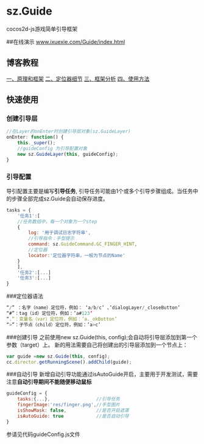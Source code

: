 sz.Guide
========

cocos2d-js游戏简单引导框架

##在线演示
www.ixuexie.com/Guide/index.html

## 博客教程

[一、原理和框架](http://blog.csdn.net/6346289/article/details/44001005)
[二、定位器细节](http://blog.csdn.net/6346289/article/details/44150147)
[三、框架分析](http://blog.csdn.net/6346289/article/details/44586595)
[四、使用方法](http://blog.csdn.net/6346289/article/details/44745771)

## 快速使用

### 创建引导层
```javascript
//在Layer的onEnter时创建引导层对象(sz.GuideLayer)
onEnter: function() {
    this._super();
    //guideConfig 为引导配置对象
    new sz.GuideLayer(this, guideConfig);
}
```
### 引导配置

导引配置主要是编写**引导任务**, 引导任务可能由1个或多个引导步骤组成。当任务中的步骤全部完成sz.Guide会自动保存进度。
```javascript
tasks = {
	'任务1':[
	//任务数组中，每一个对象为一个step
	{
		log: '用于调试日志字符串',
		//引导指令：手型提示
		command: sz.GuideCommand.GC_FINGER_HINT,
		//定位器
		locator:'定位器字符串，一般为节点的Name'
	}
	],
	'任务2':[...]
	'任务3':[...]
}
```

###定位器语法
```javascript
“/” ：名字（name）定位符，例如： ‘a/b/c’ 、’dialogLayer/_closeButton’
“#”：tag（id）定位符，例如：’a#123’
“.”：变量名（var）定位符，例如：’a._okButton’
“>”：子节点（child）定位符，例如：’a>c’
```

###创建引导
之前使用new sz.Guide(this, config);会自动将引导层添加到第一个参数（target）上。
新的用法需要自己将创建出的引导层添加到一个节点上：
```javascript
var guide =new sz.Guide(this, config);
cc.director.getRunningScene().addChild(guide);
```

###自动引导
新增自动引导功能通过isAutoGuide开启，主要用于开发测试，需要注意**自动引导期间不能随便移动鼠标**
```javascript
guideConfig = {
    tasks:{...},                 //引导任务
    fingerImage:'res/finger.png',//手型图片
    isShowMask: false,           //是否开启遮罩
    isAutoGuide: true            //是否自动引导
}
```


参请见代码guideConfig.js文件
